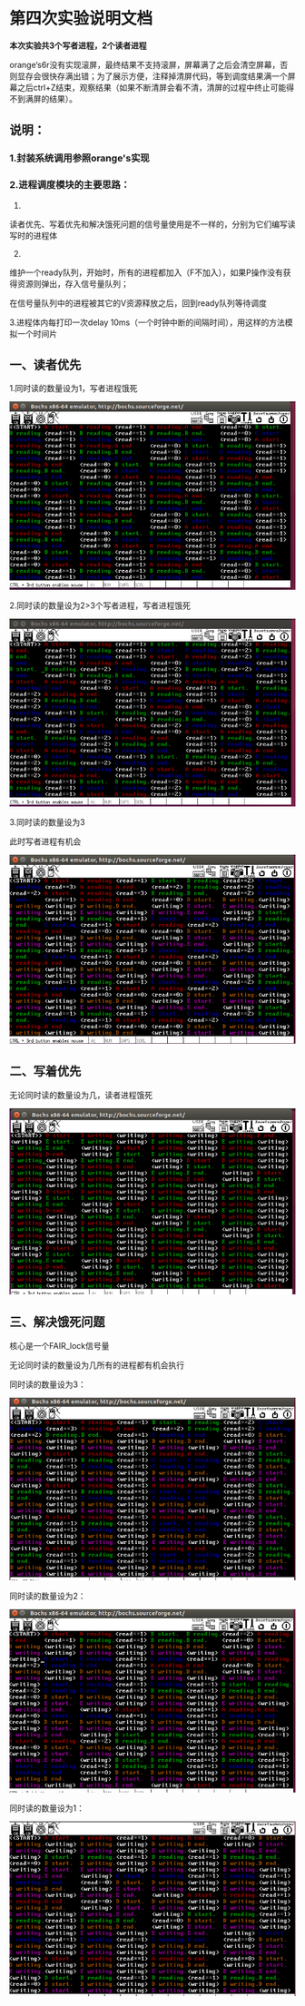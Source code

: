 # 第四次实验说明文档

**本次实验共3个写者进程，2个读者进程**

orange‘s6r没有实现滚屏，最终结果不支持滚屏，屏幕满了之后会清空屏幕，否则显存会很快存满出错；为了展示方便，注释掉清屏代码，等到调度结果满一个屏幕之后ctrl+Z结束，观察结果（如果不断清屏会看不清，清屏的过程中终止可能得不到满屏的结果）。

## 说明：

### 1.封装系统调用参照orange's实现 

### 2.进程调度模块的主要思路：

1.

读者优先、写着优先和解决饿死问题的信号量使用是不一样的，分别为它们编写读写时的进程体

2.

维护一个ready队列，开始时，所有的进程都加入（F不加入），如果P操作没有获得资源则弹出，存入信号量队列；

在信号量队列中的进程被其它的V资源释放之后，回到ready队列等待调度

3.进程体内每打印一次delay 10ms（一个时钟中断的间隔时间），用这样的方法模拟一个时间片

## 一、读者优先

1.同时读的数量设为1，写者进程饿死

![image-20211221185907826](image-20211221185907826.png)

2.同时读的数量设为2>3个写者进程，写者进程饿死

![image-20211221185902258](image-20211221185902258.png)

3.同时读的数量设为3

此时写者进程有机会

![image-20211221185954311](image-20211221185954311.png)



## 二、写着优先

无论同时读的数量设为几，读者进程饿死

![image-20211221185140296](image-20211221185140296.png)

## 三、解决饿死问题

核心是一个FAIR_lock信号量

无论同时读的数量设为几所有的进程都有机会执行

同时读的数量设为3：

![image-20211221185020353](image-20211221185020353.png)

同时读的数量设为2：

![image-20211221184829448](image-20211221184829448.png)

同时读的数量设为1：

![image-20211221184707335](image-20211221184707335.png)

